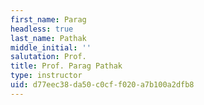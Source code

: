 ```yaml
---
first_name: Parag
headless: true
last_name: Pathak
middle_initial: ''
salutation: Prof.
title: Prof. Parag Pathak
type: instructor
uid: d77eec38-da50-c0cf-f020-a7b100a2dfb8
---
```

